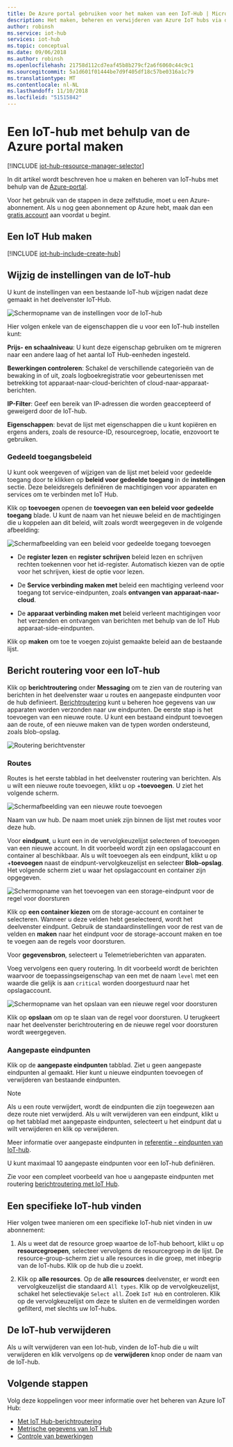 ```yaml
---
title: De Azure portal gebruiken voor het maken van een IoT-Hub | Microsoft Docs
description: Het maken, beheren en verwijderen van Azure IoT hubs via de Azure-portal. Bevat informatie over Prijscategorieën, schaling, beveiliging en configuratie van berichten.
author: robinsh
ms.service: iot-hub
services: iot-hub
ms.topic: conceptual
ms.date: 09/06/2018
ms.author: robinsh
ms.openlocfilehash: 21758d112cd7eaf45b8b279cf2a6f6060c44c9c1
ms.sourcegitcommit: 5a1d601f01444be7d9f405df18c57be0316a1c79
ms.translationtype: MT
ms.contentlocale: nl-NL
ms.lasthandoff: 11/10/2018
ms.locfileid: "51515842"
---
```

# <a name="create-an-iot-hub-using-the-azure-portal"></a>Een IoT-hub met behulp van de Azure portal maken

[!INCLUDE [iot-hub-resource-manager-selector](../../includes/iot-hub-resource-manager-selector.md)]

In dit artikel wordt beschreven hoe u maken en beheren van IoT-hubs met behulp van de [Azure-portal](https://portal.azure.com).

Voor het gebruik van de stappen in deze zelfstudie, moet u een Azure-abonnement. Als u nog geen abonnement op Azure hebt, maak dan een [gratis account](https://azure.microsoft.com/free/?WT.mc_id=A261C142F) aan voordat u begint.

## <a name="create-an-iot-hub"></a>Een IoT Hub maken

[!INCLUDE [iot-hub-include-create-hub](../../includes/iot-hub-include-create-hub.md)]

## <a name="change-the-settings-of-the-iot-hub"></a>Wijzig de instellingen van de IoT-hub

U kunt de instellingen van een bestaande IoT-hub wijzigen nadat deze gemaakt in het deelvenster IoT-Hub.

![Schermopname van de instellingen voor de IoT-hub](./media/iot-hub-create-through-portal/iot-hub-settings-panel.png)

Hier volgen enkele van de eigenschappen die u voor een IoT-hub instellen kunt:

**Prijs- en schaalniveau**: U kunt deze eigenschap gebruiken om te migreren naar een andere laag of het aantal IoT Hub-eenheden ingesteld. 

**Bewerkingen controleren**: Schakel de verschillende categorieën van de bewaking in of uit, zoals logboekregistratie voor gebeurtenissen met betrekking tot apparaat-naar-cloud-berichten of cloud-naar-apparaat-berichten.

**IP-Filter**: Geef een bereik van IP-adressen die worden geaccepteerd of geweigerd door de IoT-hub.

**Eigenschappen**: bevat de lijst met eigenschappen die u kunt kopiëren en ergens anders, zoals de resource-ID, resourcegroep, locatie, enzovoort te gebruiken.

### <a name="shared-access-policies"></a>Gedeeld toegangsbeleid

U kunt ook weergeven of wijzigen van de lijst met beleid voor gedeelde toegang door te klikken op **beleid voor gedeelde toegang** in de **instellingen** sectie. Deze beleidsregels definiëren de machtigingen voor apparaten en services om te verbinden met IoT Hub. 

Klik op **toevoegen** openen de **toevoegen van een beleid voor gedeelde toegang** blade.  U kunt de naam van het nieuwe beleid en de machtigingen die u koppelen aan dit beleid, wilt zoals wordt weergegeven in de volgende afbeelding:

![Schermafbeelding van een beleid voor gedeelde toegang toevoegen](./media/iot-hub-create-through-portal/iot-hub-add-shared-access-policy.png)

* De **register lezen** en **register schrijven** beleid lezen en schrijven rechten toekennen voor het id-register. Automatisch kiezen van de optie voor het schrijven, kiest de optie voor lezen.

* De **Service verbinding maken met** beleid een machtiging verleend voor toegang tot service-eindpunten, zoals **ontvangen van apparaat-naar-cloud**. 

* De **apparaat verbinding maken met** beleid verleent machtigingen voor het verzenden en ontvangen van berichten met behulp van de IoT Hub apparaat-side-eindpunten.

Klik op **maken** om toe te voegen zojuist gemaakte beleid aan de bestaande lijst.

## <a name="message-routing-for-an-iot-hub"></a>Bericht routering voor een IoT-hub

Klik op **berichtroutering** onder **Messaging** om te zien van de routering van berichten in het deelvenster waar u routes en aangepaste eindpunten voor de hub definieert. [Berichtroutering](iot-hub-devguide-messages-d2c.md) kunt u beheren hoe gegevens van uw apparaten worden verzonden naar uw eindpunten. De eerste stap is het toevoegen van een nieuwe route. U kunt een bestaand eindpunt toevoegen aan de route, of een nieuwe maken van de typen worden ondersteund, zoals blob-opslag. 

![Routering berichtvenster](./media/iot-hub-create-through-portal/iot-hub-message-routing.png)

### <a name="routes"></a>Routes

Routes is het eerste tabblad in het deelvenster routering van berichten. Als u wilt een nieuwe route toevoegen, klikt u op +**toevoegen**. U ziet het volgende scherm. 

![Schermafbeelding van een nieuwe route toevoegen](./media/iot-hub-create-through-portal/iot-hub-add-route-storage-endpoint.png)

Naam van uw hub. De naam moet uniek zijn binnen de lijst met routes voor deze hub. 

Voor **eindpunt**, u kunt een in de vervolgkeuzelijst selecteren of toevoegen van een nieuwe account. In dit voorbeeld wordt zijn een opslagaccount en container al beschikbaar. Als u wilt toevoegen als een eindpunt, klikt u op +**toevoegen** naast de eindpunt-vervolgkeuzelijst en selecteer **Blob-opslag**. Het volgende scherm ziet u waar het opslagaccount en container zijn opgegeven.

![Schermopname van het toevoegen van een storage-eindpunt voor de regel voor doorsturen](./media/iot-hub-create-through-portal/iot-hub-routing-add-storage-endpoint.png)

Klik op **een container kiezen** om de storage-account en container te selecteren. Wanneer u deze velden hebt geselecteerd, wordt het deelvenster eindpunt. Gebruik de standaardinstellingen voor de rest van de velden en **maken** naar het eindpunt voor de storage-account maken en toe te voegen aan de regels voor doorsturen.

Voor **gegevensbron**, selecteert u Telemetrieberichten van apparaten. 

Voeg vervolgens een query routering. In dit voorbeeld wordt de berichten waarvoor de toepassingseigenschap van een met de naam `level` met een waarde die gelijk is aan `critical` worden doorgestuurd naar het opslagaccount.

![Schermopname van het opslaan van een nieuwe regel voor doorsturen](./media/iot-hub-create-through-portal/iot-hub-add-route.png)

Klik op **opslaan** om op te slaan van de regel voor doorsturen. U terugkeert naar het deelvenster berichtroutering en de nieuwe regel voor doorsturen wordt weergegeven.

### <a name="custom-endpoints"></a>Aangepaste eindpunten

Klik op de **aangepaste eindpunten** tabblad. Ziet u geen aangepaste eindpunten al gemaakt. Hier kunt u nieuwe eindpunten toevoegen of verwijderen van bestaande eindpunten. 

> [!NOTE]
> Als u een route verwijdert, wordt de eindpunten die zijn toegewezen aan deze route niet verwijderd. Als u wilt verwijderen van een eindpunt, klikt u op het tabblad met aangepaste eindpunten, selecteert u het eindpunt dat u wilt verwijderen en klik op verwijderen.
>

Meer informatie over aangepaste eindpunten in [referentie - eindpunten van IoT-hub](iot-hub-devguide-endpoints.md).

U kunt maximaal 10 aangepaste eindpunten voor een IoT-hub definiëren. 

Zie voor een compleet voorbeeld van hoe u aangepaste eindpunten met routering [berichtroutering met IoT Hub](tutorial-routing.md).

## <a name="find-a-specific-iot-hub"></a>Een specifieke IoT-hub vinden

Hier volgen twee manieren om een specifieke IoT-hub niet vinden in uw abonnement:

1. Als u weet dat de resource groep waartoe de IoT-hub behoort, klikt u op **resourcegroepen**, selecteer vervolgens de resourcegroep in de lijst. De resource-group-scherm ziet u alle resources in die groep, met inbegrip van de IoT-hubs. Klik op de hub die u zoekt.

2. Klik op **alle resources**. Op de **alle resources** deelvenster, er wordt een vervolgkeuzelijst die standaard `All types`. Klik op de vervolgkeuzelijst, schakel het selectievakje `Select all`. Zoek `IoT Hub` en controleren. Klik op de vervolgkeuzelijst om deze te sluiten en de vermeldingen worden gefilterd, met slechts uw IoT-hubs.

## <a name="delete-the-iot-hub"></a>De IoT-hub verwijderen

Als u wilt verwijderen van een Iot-hub, vinden de IoT-hub die u wilt verwijderen en klik vervolgens op de **verwijderen** knop onder de naam van de IoT-hub.

## <a name="next-steps"></a>Volgende stappen

Volg deze koppelingen voor meer informatie over het beheren van Azure IoT Hub:

* [Met IoT Hub-berichtroutering](tutorial-routing.md)
* [Metrische gegevens van IoT Hub](iot-hub-metrics.md)
* [Controle van bewerkingen](iot-hub-operations-monitoring.md)